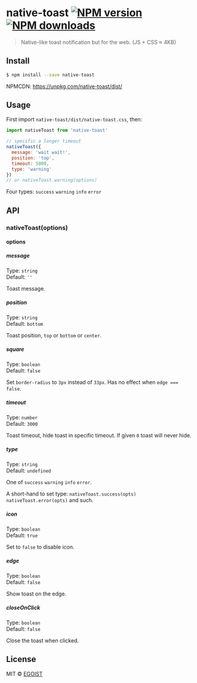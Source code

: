 # native-toast [![NPM version](https://img.shields.io/npm/v/native-toast.svg)](https://npmjs.com/package/native-toast) [![NPM downloads](https://img.shields.io/npm/dm/native-toast.svg)](https://npmjs.com/package/native-toast)

> Native-like toast notification but for the web. (JS + CSS ≈ 4KB)

## Install

```bash
$ npm install --save native-toast
```

NPMCDN: https://unpkg.com/native-toast/dist/

## Usage

First import `native-toast/dist/native-toast.css`, then:

```js
import nativeToast from 'native-toast'

// specific a longer timeout
nativeToast({
  message: 'wait wait!',
  position: 'top',
  timeout: 5000,
  type: 'warning'
})
// or nativeToast.warning(options)
```

Four types: `success` `warning` `info` `error`

## API

### nativeToast(options)

#### options

##### message

Type: `string`<br>
Default: `''`

Toast message.

##### position

Type: `string`<br>
Default: `bottom`

Toast position, `top` or `bottom` or `center`.

##### square

Type: `boolean`<br>
Default: `false`

Set `border-radius` to `3px` instead of `33px`. Has no effect when `edge === false`.

##### timeout

Type: `number`<br>
Default: `3000`

Toast timeout, hide toast in specific timeout. If given `0` toast will never hide.

##### type

Type: `string`<br>
Default: `undefined`

One of `success` `warning` `info` `error`.

A short-hand to set type: `nativeToast.success(opts)` `nativeToast.error(opts)` and such.

##### icon

Type: `boolean`<br>
Default: `true`

Set to `false` to disable icon.

##### edge

Type: `boolean`<br>
Default: `false`

Show toast on the edge.

##### closeOnClick

Type: `boolean`<br>
Default: `false`

Close the toast when clicked.

## License

MIT © [EGOIST](https://github.com/egoist)

